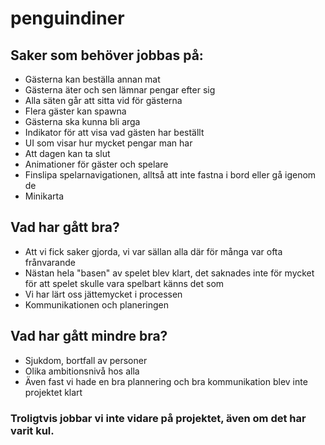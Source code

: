 # penguindiner

## Saker som behöver jobbas på:
- Gästerna kan beställa annan mat
- Gästerna äter och sen lämnar pengar efter sig
- Alla säten går att sitta vid för gästerna
- Flera gäster kan spawna
- Gästerna ska kunna bli arga
- Indikator för att visa vad gästen har beställt
- UI som visar hur mycket pengar man har
- Att dagen kan ta slut
- Animationer för gäster och spelare
- Finslipa spelarnavigationen, alltså att inte fastna i bord eller gå igenom de
- Minikarta

## Vad har gått bra?
- Att vi fick saker gjorda, vi var sällan alla där för många var ofta frånvarande
- Nästan hela "basen" av spelet blev klart, det saknades inte för mycket för att spelet skulle vara spelbart känns det som
- Vi har lärt oss jättemycket i processen
- Kommunikationen och planeringen

## Vad har gått mindre bra?
- Sjukdom, bortfall av personer
- Olika ambitionsnivå hos alla
- Även fast vi hade en bra plannering och bra kommunikation blev inte projektet klart


### Troligtvis jobbar vi inte vidare på projektet, även om det har varit kul.
